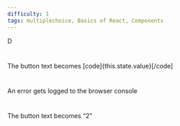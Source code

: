 ```yaml
---
difficulty: 1
tags: multiplechoice, Basics of React, Components
---
```


D

#

The button text becomes 
[code]{this.state.value}[/code]
 

#

An error gets logged to the browser console

#

The button text becomes “2”

